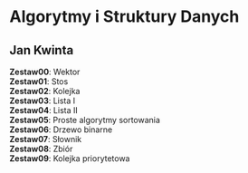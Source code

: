 Algorytmy i Struktury Danych
============================

Jan Kwinta
----------
  

**Zestaw00**: Wektor  
**Zestaw01**: Stos  
**Zestaw02**: Kolejka  
**Zestaw03**: Lista I  
**Zestaw04**: Lista II  
**Zestaw05**: Proste algorytmy sortowania  
**Zestaw06**: Drzewo binarne  
**Zestaw07**: Słownik  
**Zestaw08**: Zbiór  
**Zestaw09**: Kolejka priorytetowa  
